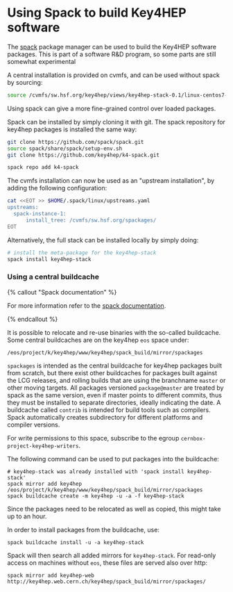 # Using Spack to build Key4HEP software

The [spack](https://spack.io) package manager can be  used to build the Key4HEP software packages.
This is part of a software R&D program, so some parts are still somewhat experimental

A central installation is provided on cvmfs, and can be used without spack by sourcing:

```bash
source /cvmfs/sw.hsf.org/key4hep/views/key4hep-stack-0.1/linux-centos7-broadwell/gcc-8.3.0/setup.sh
```

Using spack can give a more fine-grained control over loaded packages.

Spack can be installed by simply cloning it with git. The spack repository for key4hep packages is installed the same way:

```bash
git clone https://github.com/spack/spack.git
source spack/share/spack/setup-env.sh
git clone https://github.com/key4hep/k4-spack.git

spack repo add k4-spack

```

The cvmfs installation can now be used as an "upstream installation", by adding the following configuration:

```bash
cat <<EOT >> $HOME/.spack/linux/upstreams.yaml
upstreams:
  spack-instance-1:
      install_tree: /cvmfs/sw.hsf.org/spackages/
EOT

```

Alternatively, the full stack can be installed locally by simply doing:

```bash
# install the meta-package for the key4hep-stack
spack install key4hep-stack
```

### Using a central buildcache

{% callout "Spack documentation" %}

For more information refer to the [spack documentation](https://spack.readthedocs.io/en/latest/binary_caches.html).

{% endcallout %}

It is possible to relocate and  re-use  binaries with the so-called buildcache. 
Some central buildcaches are on the key4hep `eos` space under:

```
/eos/project/k/key4hep/www/key4hep/spack_build/mirror/spackages
```
`spackages` is intended as the central buildcache for key4hep packages built from scratch,
but there exist other buildcaches for packages built against the LCG releases, and rolling builds that are using the branchname `master` or other moving targets.
All packages versioned `package@master` are treated by spack as the same version, even if master points to different commits, thus they must be installed to separate directories, ideally indicating the date.
A buildcache called `contrib` is intended for build tools such as compilers.
Spack automatically creates subdirectory for different platforms and compiler versions.

For write permissions to this space, subscribe to the egroup `cernbox-project-key4hep-writers`.

The following command can be used to put packages into the buildcache:

```
# key4hep-stack was already installed with 'spack install key4hep-stack'
spack mirror add key4hep /eos/project/k/key4hep/www/key4hep/spack_build/mirror/spackages
spack buildcache create -m key4hep -u -a -f key4hep-stack
```

Since the packages need to be relocated as well as copied, this might take up to an hour.




In order to install packages from the  buildcache, use:

```
spack buildcache install -u -a key4hep-stack

```
Spack will then search all added mirrors for `key4hep-stack`.
For read-only access on machines without `eos`, these files are served also over http:


```
spack mirror add key4hep-web http://key4hep.web.cern.ch/key4hep/spack_build/mirror/spackages/
```
